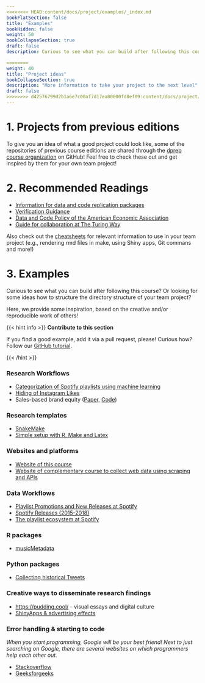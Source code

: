 ```yaml
---
<<<<<<<< HEAD:content/docs/project/examples/_index.md
bookFlatSection: false
title: "Examples"
bookHidden: false
weight: 50
bookCollapseSection: true
draft: false
description: Curious to see what you can build after following this course? Or looking for some ideas how to structure the directory structure of your team project?

========
weight: 40
title: "Project ideas"
bookCollapseSection: true
description: "More information to take your project to the next level"
draft: false
>>>>>>>> d42576799d2b1a6e7c00af7d17ea80000fd8ef09:content/docs/project/workflow_examples.md
---
```


# 1. Projects from previous editions
To give you an idea of what a good project could look like, some of the repositories of previous course editions are shared through the [dprep course organization](https://github.com/course-dprep) on GitHub! Feel free to check these out and get inspired by them for your own team project!

# 2. Recommended Readings

* [Information for data and code replication packages](https://social-science-data-editors.github.io/guidance/Requested_information.html)
* [Verification Guidance](https://social-science-data-editors.github.io/guidance/Verification_guidance.html)
* [Data and Code Policy of the American Economic Association](https://www.aeaweb.org/journals/data/data-code-policy)
* [Guide for collaboration at The Turing Way](https://the-turing-way.netlify.app/collaboration/collaboration.html)

Also check out the [cheatsheets](../../building-blocks/cheat-sheets) for relevant information to use in your team project (e.g., rendering rmd files in make, using Shiny apps, Git commans and more!)

# 3. Examples

Curious to see what you can build after following this course? Or looking for some ideas how to structure the directory structure of your team project?

Here, we provide some inspiration, based on the creative and/or reproducible work of others!

{{< hint info >}}
__Contribute to this section__

If you find a good example, add it via a pull request, please! Curious how? Follow our [GitHub tutorial](../../docs/tutorials/version-control).

{{< /hint >}}

### Research Workflows
* [Categorization of Spotify playlists using machine learning](https://github.com/hannesdatta/spotify-playlist-clustering)
* [Hiding of Instagram Likes](https://github.com/RoyKlaasseBos/Hiding-Instagram-Likes)
* Sales-based brand equity ([Paper](https://doi.org/10.1509/jm.15.0340), [Code](https://github.com/hannesdatta/brand-equity-journal-of-marketing))

### Research templates
- [SnakeMake](https://github.com/lachlandeer/snakemake-econ-r)
- [Simple setup with R, Make and Latex](https://tilburgsciencehub.com/examples/simple-reproducible-workflow/)

### Websites and platforms
- [Website of this course](https://dprep.hannesdatta.com)
- [Website of complementary course to collect web data using scraping and APIs](http://odcm.hannesdatta.com)

### Data Workflows
* [Playlist Promotions and New Releases at Spotify](https://github.com/hannesdatta/data-spotify-promotions-releases)
* [Spotify Releases (2015-2018)](https://github.com/hannesdatta/data-spotify-releases-2015-2018)
* [The playlist ecosystem at Spotify](https://github.com/hannesdatta/data-spotify-playlist-ecosystem)

### R packages
* [musicMetadata](https://github.com/hannesdatta/musicMetadata)

### Python packages
* [Collecting historical Tweets](https://github.com/MartinBeckUT/TwitterScraper/tree/master/snscrape)

### Creative ways to disseminate research findings
- https://pudding.cool/ - visual essays and digital culture
- [ShinyApps & advertising effects](http://advertising-effects.chicagobooth.edu)

### Error handling & starting to code

*When you start programming, Google will be your best friend! Next to just searching on Google, there are several websites on which programmers help each other out.*

* [Stackoverflow](https://stackoverflow.com/)
* [Geeksforgeeks](https://www.geeksforgeeks.org/)
